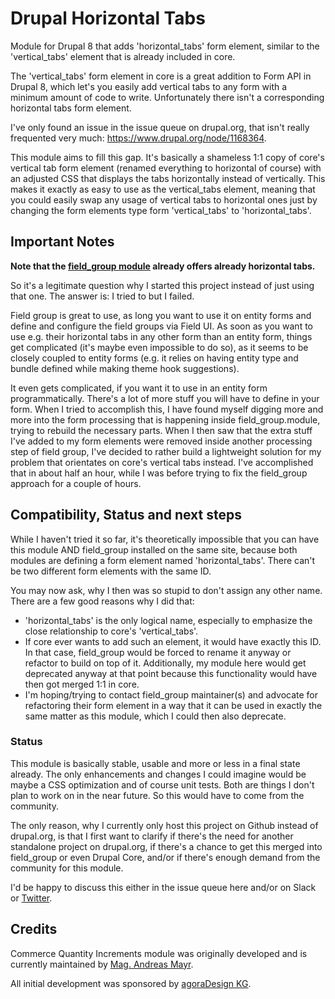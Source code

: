 # Drupal Horizontal Tabs

Module for Drupal 8 that adds 'horizontal_tabs' form element, similar to the
'vertical_tabs' element that is already included in core.

The 'vertical_tabs' form element in core is a great addition to Form API in
Drupal 8, which let's you easily add vertical tabs to any form with a minimum
amount of code to write. Unfortunately there isn't a corresponding horizontal
tabs form element.

I've only found an issue in the issue queue on drupal.org, that isn't really
frequented very much: https://www.drupal.org/node/1168364.

This module aims to fill this gap. It's basically a shameless 1:1 copy of core's
vertical tab form element (renamed everything to horizontal of course) with an
adjusted CSS that displays the tabs horizontally instead of vertically. This
makes it exactly as easy to use as the vertical_tabs element, meaning that you
could easily swap any usage of vertical tabs to horizontal ones just by
changing the form elements type form 'vertical_tabs' to 'horizontal_tabs'.

## Important Notes

**Note that the [field_group module](https://www.drupal.org/project/field_group)
already offers already horizontal tabs.**

So it's a legitimate question why I started this project instead of just using
that one. The answer is: I tried to but I failed.

Field group is great to use, as long you want to use it on entity forms and
define and configure the field groups via Field UI. As soon as you want to use
e.g. their horizontal tabs in any other form than an entity form, things get
complicated (it's maybe even impossible to do so), as it seems to be closely
coupled to entity forms (e.g. it relies on having entity type and bundle defined
while making theme hook suggestions).

It even gets complicated, if you want it to use in an entity form
programmatically. There's a lot of more stuff you will have to define in your
form. When I tried to accomplish this, I have found myself digging more and more
into the form processing that is happening inside field_group.module, trying to
rebuild the necessary parts. When I then saw that the extra stuff I've added to
my form elements were removed inside another processing step of field group,
I've decided to rather build a lightweight solution for my problem that
orientates on core's vertical tabs instead. I've accomplished that in about
half an hour, while I was before trying to fix the field_group approach for a
couple of hours.

## Compatibility, Status and next steps

While I haven't tried it so far, it's theoretically impossible that you can have
this module AND field_group installed on the same site, because both modules
are defining a form element named 'horizontal_tabs'. There can't be two
different form elements with the same ID.

You may now ask, why I then was so stupid to don't assign any other name. There
are a few good reasons why I did that:

* 'horizontal_tabs' is the only logical name, especially to emphasize the close
  relationship to core's 'vertical_tabs'.
* If core ever wants to add such an element, it would have exactly this ID. In
  that case, field_group would be forced to rename it anyway or refactor to
  build on top of it. Additionally, my module here would get deprecated anyway
  at that point because this functionality would have then got merged 1:1 in
  core.
* I'm hoping/trying to contact field_group maintainer(s) and advocate for
  refactoring their form element in a way that it can be used in exactly the
  same matter as this module, which I could then also deprecate.

### Status

This module is basically stable, usable and more or less in a final state
already. The only enhancements and changes I could imagine would be maybe a CSS
optimization and of course unit tests. Both are things I don't plan to work on
in the near future. So this would have to come from the community.

The only reason, why I currently only host this project on Github instead of
drupal.org, is that I first want to clarify if there's the need for another
standalone project on drupal.org, if there's a chance to get this merged into
field_group or even Drupal Core, and/or if there's enough demand from the
community for this module.

I'd be happy to discuss this either in the issue queue here and/or on Slack or
[Twitter](https://twitter.com/agoradesign_at).

## Credits

Commerce Quantity Increments module was originally developed and is currently
maintained by [Mag. Andreas Mayr](https://www.drupal.org/u/agoradesign).

All initial development was sponsored by [agoraDesign KG](http://www.agoradesign.at/).
